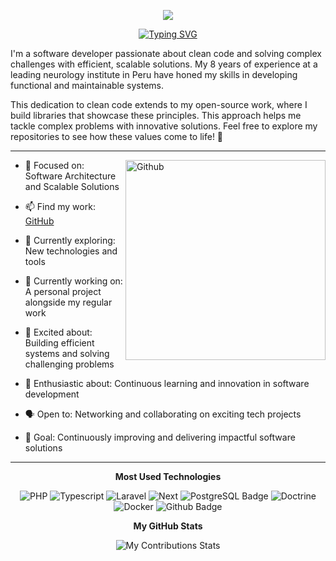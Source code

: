 
<p align="center">
  <a href="">
    <img src="https://github.com/user-attachments/assets/b736b9ac-9a5f-40ce-ab62-477f0235b20e" />
  </a>
</p>

<p align="center">
  <a href="#">
    <img src="https://readme-typing-svg.demolab.com?font=Fira+Code&size=21&pause=1000&color=5C47F7&center=true&vCenter=true&width=435&height=35&lines=Full-Stack+Developer;Software+Architect;Open+Source+Contributor;Code+Quality+Specialist" alt="Typing SVG" />
  </a>
</p>


I'm a software developer passionate about clean code and solving complex challenges with efficient, scalable solutions. My 8 years of experience at a leading neurology institute in Peru have honed my skills in developing functional and maintainable systems.

This dedication to clean code extends to my open-source work, where I build libraries that showcase these principles. This approach helps me tackle complex problems with innovative solutions. Feel free to explore my repositories to see how these values come to life! 🚀


<hr style="height: 0.05rem"/>  

<img  width="320px" align="right" alt="Github"  src="https://github.com/user-attachments/assets/320f7740-33c0-42bd-84e0-0878cd4961e3"/>

- 💬 Focused on: Software Architecture and Scalable Solutions

- 📫 Find my work: [GitHub](https://github.com/vaened?tab=repositories)

- 🌱 Currently exploring: New technologies and tools

- 🔧 Currently working on: A personal project alongside my regular work

- 🚀 Excited about: Building efficient systems and solving challenging problems

- 🌟 Enthusiastic about: Continuous learning and innovation in software development

- 🗣️ Open to: Networking and collaborating on exciting tech projects

- 🎯 Goal: Continuously improving and delivering impactful software solutions


<hr style="height: 0.05rem; clear: both;"/>  

<p align="center">
  <strong>Most Used Technologies</strong>
</p>

<p align="center">
  <img alt="PHP" src="https://img.shields.io/badge/PHP-Black?style=for-the-badge&logo=php&logoColor=white&color=777BB4"> <img alt="Typescript" src="https://img.shields.io/badge/Typescript-Black?style=for-the-badge&logo=typescript&logoColor=white&color=3178C6"> <img alt="Laravel" src="https://img.shields.io/badge/Laravel-Black?style=for-the-badge&logo=laravel&logoColor=white&color=FF2D20"> <img alt="Next" src="https://img.shields.io/badge/Next-Black?style=for-the-badge&logo=next.js&color=black"> <img alt="PostgreSQL Badge" src="https://img.shields.io/badge/PostgreSQL-Black?style=for-the-badge&logo=postgresql&&logoColor=white&color=4169E1"> <img alt="Doctrine" src="https://img.shields.io/badge/Doctrine-Black?style=for-the-badge&logo=doctrine&logoColor=white&color=FC6A31"> <img alt="Docker" src="https://img.shields.io/badge/Docker -Black?style=for-the-badge&logo=docker&logoColor=white&color=2496ED">  <img alt="Github Badge" src="https://img.shields.io/badge/Github-Black?style=for-the-badge&logo=github&logoColor=white&color=181717">
</p>


<p align="center">
  <strong>My GitHub Stats</strong>
</p>
<p align="center">
  <img src="https://streak-stats.demolab.com?user=vaened&theme=dark&card_width=600&card_height=200&ring=5C47F7&fire=731EF7&currStreakLabel=5C47F7" alt="My Contributions Stats" />
</p>
